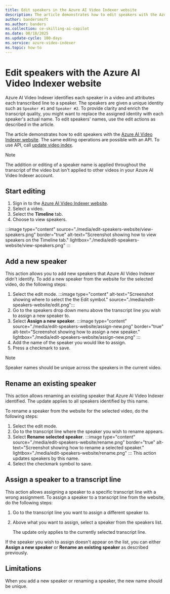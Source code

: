 ```yaml
---
title: Edit speakers in the Azure AI Video Indexer website
description: The article demonstrates how to edit speakers with the Azure AI Video Indexer website.
author: bandersmsft
ms.author: banders
ms.collection: ce-skilling-ai-copilot
ms.date: 08/18/2025
ms.update-cycle: 180-days
ms.service: azure-video-indexer
ms.topic: how-to
---
```


# Edit speakers with the Azure AI Video Indexer website

Azure AI Video Indexer identifies each speaker in a video and attributes each transcribed line to a speaker. The speakers are given a unique identity such as `Speaker #1` and `Speaker #2`. To provide clarity and enrich the transcript quality, you might want to replace the assigned identity with each speaker's actual name. To edit speakers' names, use the edit actions as described in the article. 

The article demonstrates how to edit speakers with the [Azure AI Video Indexer website](https://www.videoindexer.ai/). The same editing operations are possible with an API. To use API, call [update video index](https://api-portal.videoindexer.ai/api-details#api=Operations&operation=Update-Video-Index).

> [!NOTE]
> The addition or editing of a speaker name is applied throughout the transcript of the video but isn't applied to other videos in your Azure AI Video Indexer account.

## Start editing

1. Sign in to the [Azure AI Video Indexer website](https://www.videoindexer.ai/).
2. Select a video.
3. Select the **Timeline** tab.
4. Choose to view speakers.


:::image type="content" source="./media/edit-speakers-website/view-speakers.png" border="true" alt-text="Screenshot showing how to view speakers on the Timeline tab." lightbox="./media/edit-speakers-website/view-speakers.png" :::

## Add a new speaker

This action allows you to add new speakers that Azure AI Video Indexer didn't identify. To add a new speaker from the website for the selected video, do the following steps: 

1. Select the edit mode.
    :::image type="content" alt-text="Screenshot showing where to select the the Edit symbol." source="./media/edit-speakers-website/edit.png":::
1. Go to the speakers drop down menu above the transcript line you wish to assign a new speaker to.
1. Select **Assign a new speaker**.
    :::image type="content" source="./media/edit-speakers-website/assign-new.png" border="true" alt-text="Screenshot showing how to assign a new speaker." lightbox="./media/edit-speakers-website/assign-new.png" :::
1. Add the name of the speaker you would like to assign.
1. Press a checkmark to save.

> [!NOTE]
> Speaker names should be unique across the speakers in the current video.
 
## Rename an existing speaker

This action allows renaming an existing speaker that Azure AI Video Indexer identified. The update applies to all speakers identified by this name.
 
To rename a speaker from the website for the selected video, do the following steps: 

1. Select the edit mode.
1. Go to the transcript line where the speaker you wish to rename appears.
1. Select **Rename selected speaker**.
    :::image type="content" source="./media/edit-speakers-website/rename.png" border="true" alt-text="Screenshot showing how to rename a selected speaker." lightbox="./media/edit-speakers-website/rename.png" :::
   This action updates speakers by this name.
1. Select the checkmark symbol to save.

## Assign a speaker to a transcript line

This action allows assigning a speaker to a specific transcript line with a wrong assignment. To assign a speaker to a transcript line from the website, do the following steps: 

1. Go to the transcript line you want to assign a different speaker to. 
1. Above what you want to assign, select a speaker from the speakers list.
 
    The update only applies to the currently selected transcript line.

If the speaker you wish to assign doesn't appear on the list, you can either **Assign a new speaker** or **Rename an existing speaker** as described previously.

## Limitations

When you add a new speaker or renaming a speaker, the new name should be unique.
